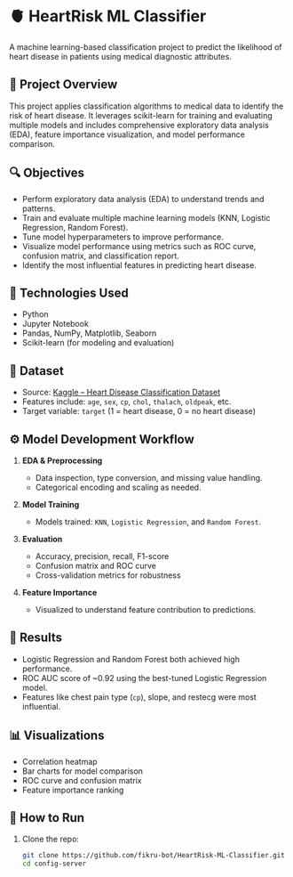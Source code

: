 # 🫀 HeartRisk ML Classifier

A machine learning-based classification project to predict the likelihood of heart disease in patients using medical diagnostic attributes.

## 📌 Project Overview

This project applies classification algorithms to medical data to identify the risk of heart disease. It leverages scikit-learn for training and evaluating multiple models and includes comprehensive exploratory data analysis (EDA), feature importance visualization, and model performance comparison.

## 🔍 Objectives

- Perform exploratory data analysis (EDA) to understand trends and patterns.
- Train and evaluate multiple machine learning models (KNN, Logistic Regression, Random Forest).
- Tune model hyperparameters to improve performance.
- Visualize model performance using metrics such as ROC curve, confusion matrix, and classification report.
- Identify the most influential features in predicting heart disease.

## 🧰 Technologies Used

- Python
- Jupyter Notebook
- Pandas, NumPy, Matplotlib, Seaborn
- Scikit-learn (for modeling and evaluation)

## 📂 Dataset

- Source: [Kaggle – Heart Disease Classification Dataset](https://www.kaggle.com/datasets/sumaiyatasmeem/heart-disease-classification-dataset)
- Features include: `age`, `sex`, `cp`, `chol`, `thalach`, `oldpeak`, etc.
- Target variable: `target` (1 = heart disease, 0 = no heart disease)

## ⚙️ Model Development Workflow

1. **EDA & Preprocessing**
   - Data inspection, type conversion, and missing value handling.
   - Categorical encoding and scaling as needed.

2. **Model Training**
   - Models trained: `KNN`, `Logistic Regression`, and `Random Forest`.

3. **Evaluation**
   - Accuracy, precision, recall, F1-score
   - Confusion matrix and ROC curve
   - Cross-validation metrics for robustness

4. **Feature Importance**
   - Visualized to understand feature contribution to predictions.

## 🧪 Results

- Logistic Regression and Random Forest both achieved high performance.
- ROC AUC score of ~0.92 using the best-tuned Logistic Regression model.
- Features like chest pain type (`cp`), slope, and restecg were most influential.

## 📊 Visualizations

- Correlation heatmap
- Bar charts for model comparison
- ROC curve and confusion matrix
- Feature importance ranking

## 🚀 How to Run

1. Clone the repo:
   ```bash
   git clone https://github.com/fikru-bot/HeartRisk-ML-Classifier.git
   cd config-server
